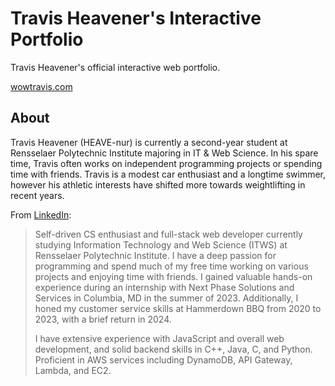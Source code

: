 # Travis Heavener's Interactive Portfolio
Travis Heavener's official interactive web portfolio.

[wowtravis.com](https://wowtravis.com)

## About
Travis Heavener (HEAVE-nur) is currently a second-year student at Rensselaer Polytechnic Institute majoring in IT & Web Science. In his spare time, Travis often works on independent programming projects or spending time with friends. Travis is a modest car enthusiast and a longtime swimmer, however his athletic interests have shifted more towards weightlifting in recent years.

From [LinkedIn](https://www.linkedin.com/in/travis-heavener/):

> Self-driven CS enthusiast and full-stack web developer currently studying Information Technology and Web Science (ITWS) at Rensselaer Polytechnic Institute. I have a deep passion for programming and spend much of my free time working on various projects and enjoying time with friends. I gained valuable hands-on experience during an internship with Next Phase Solutions and Services in Columbia, MD in the summer of 2023. Additionally, I honed my customer service skills at Hammerdown BBQ from 2020 to 2023, with a brief return in 2024.
>
> I have extensive experience with JavaScript and overall web development, and solid backend skills in C++, Java, C, and Python. Proficient in AWS services including DynamoDB, API Gateway, Lambda, and EC2.